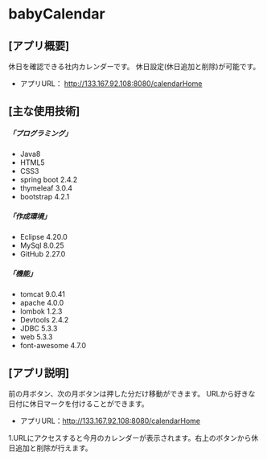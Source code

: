 # babyCalendar

## [アプリ概要]
休日を確認できる社内カレンダーです。 
休日設定(休日追加と削除)が可能です。  
* アプリURL： http://133.167.92.108:8080/calendarHome

## [主な使用技術]
##### 「プログラミング」
* Java8
* HTML5
* CSS3
* spring boot 2.4.2
* thymeleaf 3.0.4
* bootstrap 4.2.1
##### 「作成環境」
* Eclipse 4.20.0
* MySql 8.0.25
* GitHub 2.27.0
##### 「機能」
* tomcat 9.0.41
* apache 4.0.0
* lombok 1.2.3
* Devtools 2.4.2
* JDBC 5.3.3
* web 5.3.3
* font-awesome 4.7.0
 
## [アプリ説明] ##
前の月ボタン、次の月ボタンは押した分だけ移動ができます。
URLから好きな日付に休日マークを付けることができます。
* アプリURL：http://133.167.92.108:8080/calendarHome

1.URLにアクセスすると今月のカレンダーが表示されます。右上のボタンから休日追加と削除が行えます。
